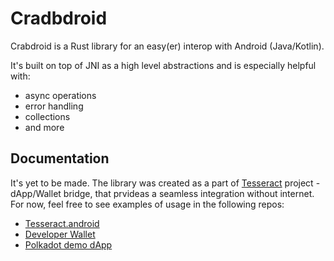 # Cradbdroid

Crabdroid is a Rust library for an easy(er) interop with Android (Java/Kotlin).

It's built on top of JNI as a high level abstractions and is especially helpful with:

* async operations
* error handling
* collections
* and more

## Documentation

It's yet to be made. The library was created as a part of [Tesseract](https://github.com/tesseract-one/) project - dApp/Wallet bridge, that prvideas a seamless integration without internet. For now, feel free to see examples of usage in the following repos:

* [Tesseract.android](https://github.com/tesseract-one/Tesseract.android)
* [Developer Wallet](https://github.com/tesseract-one/dev-wallet)
* [Polkadot demo dApp](https://github.com/tesseract-one/polkachat.rs)
